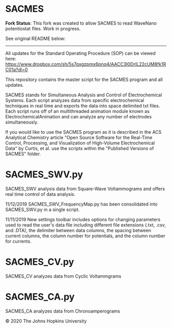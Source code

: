 # SACMES

**Fork Status**: This fork was created to allow SACMES to read WaveNano potentiostat files.  Work in progress.

See original README below:

<hr />

All updates for the Standard Operating Procedure (SOP) can be viewed here: https://www.dropbox.com/sh/5s7qxgzpmx6pnq4/AACC3I0DrIL22cUM8fk1RC01a?dl=0

This repository contains the master script for the SACMES program and all updates. 

SACMES stands for Simultaneous Analysis and Control of Electrochemical Systems. Each script analyzes data from specific electrochemical techniques in real time and exports the data into space delimited txt files. Each script runs off of an multithreaded animation module known as ElectrochemicalAnimation and can analyze any number of electrodes simultaneously.

If you would like to use the SACMES program as it is described in the ACS Analytical Chemistry article "Open Source Software for the Real-Time Control, Processing, and Visualization of High-Volume Electrochemical Data" by Curtis, et al. use the scripts within the "Published Versions of SACMES" folder.


# SACMES_SWV.py #
SACMES_SWV analysis data from Square-Wave Voltammograms and offers real time control of data analysis.

11/12/2019
SACMES_SWV_FrequencyMap.py has been consolidated into SACMES_SWV.py in a single script.

11/11/2019
New settings toolbar includes options for changing parameters used to read the user's data file including different file extensions (.txt, .csv, and .DTA), the delimiter between data columns, the spacing between current columns, the column number for potentials, and the column number for currents. 

# SACMES_CV.py #
SACMES_CV analyzes data from Cyclic Voltammgrams

# SACMES_CA.py
SACMES_CA analyzes data from Chronoamperograms

© 2020 The Johns Hopkins University 
